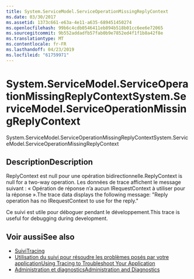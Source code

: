 ```yaml
---
title: System.ServiceModel.ServiceOperationMissingReplyContext
ms.date: 03/30/2017
ms.assetid: 1373c661-e63a-4e11-a635-689451450274
ms.openlocfilehash: 99b6c4cdb0546411eb894b518b01cc6ee6e72065
ms.sourcegitcommit: 9b552addadfb57fab0b9e7852ed4f1f1b8a42f8e
ms.translationtype: MT
ms.contentlocale: fr-FR
ms.lasthandoff: 04/23/2019
ms.locfileid: "61759971"
---
```

# <a name="systemservicemodelserviceoperationmissingreplycontext"></a><span data-ttu-id="9cf7a-102">System.ServiceModel.ServiceOperationMissingReplyContext</span><span class="sxs-lookup"><span data-stu-id="9cf7a-102">System.ServiceModel.ServiceOperationMissingReplyContext</span></span>
<span data-ttu-id="9cf7a-103">System.ServiceModel.ServiceOperationMissingReplyContext</span><span class="sxs-lookup"><span data-stu-id="9cf7a-103">System.ServiceModel.ServiceOperationMissingReplyContext</span></span>  
  
## <a name="description"></a><span data-ttu-id="9cf7a-104">Description</span><span class="sxs-lookup"><span data-stu-id="9cf7a-104">Description</span></span>  
 <span data-ttu-id="9cf7a-105">ReplyContext est null pour une opération bidirectionnelle.</span><span class="sxs-lookup"><span data-stu-id="9cf7a-105">ReplyContext is null for a two-way operation.</span></span> <span data-ttu-id="9cf7a-106">Les données de trace affichent le message suivant : « Opération de réponse n’a aucun IRequestContext à utiliser pour la réponse ».</span><span class="sxs-lookup"><span data-stu-id="9cf7a-106">The trace data displays the following message: "Reply operation has no IRequestContext to use for the reply."</span></span>  
  
 <span data-ttu-id="9cf7a-107">Ce suivi est utile pour déboguer pendant le développement.</span><span class="sxs-lookup"><span data-stu-id="9cf7a-107">This trace is useful for debugging during development.</span></span>  
  
## <a name="see-also"></a><span data-ttu-id="9cf7a-108">Voir aussi</span><span class="sxs-lookup"><span data-stu-id="9cf7a-108">See also</span></span>

- [<span data-ttu-id="9cf7a-109">Suivi</span><span class="sxs-lookup"><span data-stu-id="9cf7a-109">Tracing</span></span>](../../../../../docs/framework/wcf/diagnostics/tracing/index.md)
- [<span data-ttu-id="9cf7a-110">Utilisation du suivi pour résoudre les problèmes posés par votre application</span><span class="sxs-lookup"><span data-stu-id="9cf7a-110">Using Tracing to Troubleshoot Your Application</span></span>](../../../../../docs/framework/wcf/diagnostics/tracing/using-tracing-to-troubleshoot-your-application.md)
- [<span data-ttu-id="9cf7a-111">Administration et diagnostics</span><span class="sxs-lookup"><span data-stu-id="9cf7a-111">Administration and Diagnostics</span></span>](../../../../../docs/framework/wcf/diagnostics/index.md)
